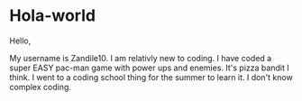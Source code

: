 # Hola-world

Hello,

My username is Zandile10. I am relativly new to coding. I have coded a super EASY pac-man game with power ups and enemies. It's pizza bandit I think. I went to a coding school thing for the summer to learn it. I don't know complex coding.
